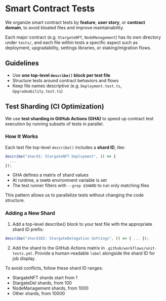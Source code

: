 # Smart Contract Tests

We organize smart contract tests by **feature**, **user story**, or **contract domain**, to avoid bloated files and improve maintainability.

Each major contract (e.g. `StargateNFT`, `NodeManagement`) has its own directory under `tests/`, and each file within tests a specific aspect such as deployment, upgradability, settings libraries, or staking/migration flows.

## Guidelines

- Use **one top-level `describe()` block per test file**
- Structure tests around contract behaviors and flows
- Keep file names descriptive (e.g. `Deployment.test.ts`, `Upgradeability.test.ts`)

## Test Sharding (CI Optimization)

We use **test sharding in GitHub Actions (GHA)** to speed up contract test execution by running subsets of tests in parallel.

### How It Works

Each test file top-level `describe()` includes a **shard ID**, like:

```ts
describe("shard1: StargateNFT Deployment", () => {
  ...
});
```

- GHA defines a matrix of shard values
- At runtime, a `SHARD` environment variable is set
- The test runner filters with `--grep $SHARD` to run only matching files

This pattern allows us to parallelize tests without changing the code structure.

### Adding a New Shard

1. Add a top-level describe() block to your test file with the appropriate shard ID prefix:

```ts
describe("shard102: StargateDelegation Settings", () => { ... });
```

2. Add the shard to the GitHub Actions matrix in `.github/workflows/unit-tests.yml`. Provide a human-readable `label` alongside the shard ID for job display.

To avoid conflicts, follow these shard ID ranges:

- StargateNFT shards start from 1
- StargateDel shards, from 100
- NodeManagement shards, from 1000
- Other shards, from 10000
